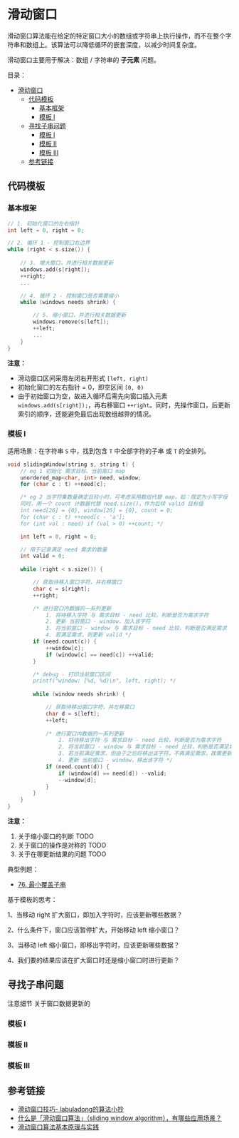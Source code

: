 # 滑动窗口

滑动窗口算法能在给定的特定窗口大小的数组或字符串上执行操作，而不在整个字符串和数组上。该算法可以降低循环的嵌套深度，以减少时间复杂度。

滑动窗口主要用于解决：数组 / 字符串的 **子元素** 问题。

目录：

- [滑动窗口](#滑动窗口)
  - [代码模板](#代码模板)
    - [基本框架](#基本框架)
    - [模板 Ⅰ](#模板-ⅰ)
  - [寻找子串问题](#寻找子串问题)
    - [模板 Ⅰ](#模板-ⅰ-1)
    - [模板 Ⅱ](#模板-ⅱ)
    - [模板 Ⅲ](#模板-ⅲ)
  - [参考链接](#参考链接)

## 代码模板

### 基本框架

```C++
// 1. 初始化窗口的左右指针
int left = 0, right = 0;

// 2. 循环 1 - 控制窗口右边界
while (right < s.size()) {
  
    // 3. 增大窗口，并进行相关数据更新
    windows.add(s[right]);
    ++right;
    ...

    // 4. 循环 2 - 控制窗口是否需要缩小
    while (windows needs shrink) {

        // 5. 缩小窗口，并进行相关数据更新
        windows.remove(s[left]);
        ++left;
        ...
    }
}
```

**注意：**

* 滑动窗口区间采用左闭右开形式 `[left, right)`
* 初始化窗口的左右指针 = 0，即空区间 `[0, 0)`
* 由于初始窗口为空，故进入循环后需先向窗口插入元素 `windows.add(s[right]);`，再右移窗口 `++right`。同时，先操作窗口，后更新索引的顺序，还能避免最后出现数组越界的情况。

### 模板 Ⅰ

适用场景：在字符串 `S` 中，找到包含 `T` 中全部字符的子串 或 `T` 的全排列。

```C++
void slidingWindow(string s, string t) {
    // eg 1 初始化 需求目标、当前窗口 map
    unordered_map<char, int> need, window;
    for (char c : t) ++need[c];

    /* eg 2 当字符集数量确定且较小时，可考虑采用数组代替 map，如：限定为小写字母
    同时，用一个 count 计数器代替 need.size()，作为后续 valid 目标值
    int need[26] = {0}, window[26] = {0}, count = 0;
    for (char c : t) ++need[c - 'a'];
    for (int val : need) if (val > 0) ++count; */

    int left = 0, right = 0;

    // 用于记录满足 need 需求的数量
    int valid = 0;
    
    while (right < s.size()) {

        // 获取待移入窗口字符，并右移窗口
        char c = s[right];
        ++right;

        /* 进行窗口内数据的一系列更新
            1. 将待移入字符 与 需求目标 - need 比较，判断是否为需求字符
            2. 更新 当前窗口 - window，加入该字符
            3. 将当前窗口 - window 与 需求目标 - need 比较，判断是否满足需求
            4. 若满足需求，则更新 valid */
        if (need.count(c)) {
            ++window[c];
            if (window[c] == need[c]) ++valid;
        }

        /* debug - 打印当前窗口区间 
        printf("window: [%d, %d)\n", left, right); */
        
        while (window needs shrink) {

            // 获取待移出窗口字符，并左移窗口
            char d = s[left];
            ++left;
            
            /* 进行窗口内数据的一系列更新
                1. 将待移出字符 与 需求目标 - need 比较，判断是否为需求字符
                2. 将当前窗口 - window 与 需求目标 - need 比较，判断是否满足需求
                3. 若当前满足需求，但由于之后将移出该字符，不再满足需求，故需更新 valid
                4. 更新 当前窗口 - window，移出该字符 */
            if (need.count(d)) {
                if (window[d] == need[d]) --valid;
                --window[d];
            }
        }
    }
}
```

**注意：**

1. 关于缩小窗口的判断 TODO
2. 关于窗口的操作是对称的 TODO
3. 关于在哪更新结果的问题 TODO

典型例题：

* [76. 最小覆盖子串](https://leetcode-cn.com/problems/minimum-window-substring/)

基于模板的思考：

1、当移动 right 扩大窗口，即加入字符时，应该更新哪些数据？

2、什么条件下，窗口应该暂停扩大，开始移动 left 缩小窗口？

3、当移动 left 缩小窗口，即移出字符时，应该更新哪些数据？

4、我们要的结果应该在扩大窗口时还是缩小窗口时进行更新？


## 寻找子串问题




注意细节 关于窗口数据更新的

### 模板 Ⅰ

### 模板 Ⅱ

### 模板 Ⅲ



## 参考链接

* [滑动窗口技巧- labuladong的算法小抄](https://labuladong.gitbook.io/algo/mu-lu-ye-1/mu-lu-ye-3/hua-dong-chuang-kou-ji-qiao-jin-jie)
* [什么是「滑动窗口算法」（sliding window algorithm），有哪些应用场景？](https://www.zhihu.com/question/314669016)
* [滑动窗口算法基本原理与实践](https://www.cnblogs.com/huansky/p/13488234.html)
